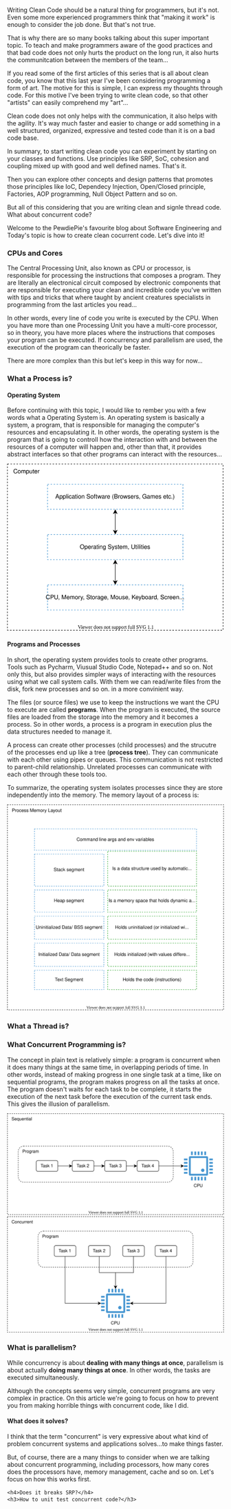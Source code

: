 <div style="text-align: left;">
    <p>
        Writing Clean Code should be a natural thing for programmers, but it's not. Even some more experienced programmers
        think that "making it work" is enough to consider the job done. But that's not true.
    </p>
    <p>
        That is why there are so many books talking about this super important topic. To teach and make programmers aware
        of the good practices and that bad code does not only hurts the product on the long run, it also
        hurts the communitcation between the members of the team...
    </p>
    <p>
        If you read some of the first articles of this series that is all about clean code,
        you know that this last year I've been considering programming a form of art.
        The motive for this is simple, I can express my thoughts through code.
        For this motive I've been trying to write clean code, so that other "artists" can easily comprehend my "art"...
    </p>
    <p>
        Clean code does not only helps with the communication, it also helps with the agility. It's way much faster
        and easier to change or add something in a well structured, organized, expressive and tested code
        than it is on a bad code base.
    </p>
    <p>
        In summary, to start writing clean code you can experiment by starting on your classes and functions. Use principles
        like SRP, SoC, cohesion and coupling mixed up with good and well defined names. That's it. 
    </p>
    <p>
        Then you can explore other concepts and design patterns that promotes those principles 
        like IoC, Dependecy Injection, Open/Closed principle, Factories, AOP programming, Null Object Pattern and so on.
    </p>
    <p>
        But all of this considering that you are writing clean and signle thread code. What about concurrent code?
    </p>
    <p>
        Welcome to the PewdiePie's favourite blog about Software Engineering and Today's topic is 
        how to create clean cocurrent code. Let's dive into it! 
    </p>
    <h3>CPUs and Cores</h3>
    <p>
        The Central Processing Unit, also known as CPU or processor, is responsible for processing the instructions that
        composes a program. They are literally an electronical circuit composed by electronic components that
        are responsible for executing your clean and incredible code you've written with tips and tricks that where
        taught by ancient creatures specialists in programming from the last articles you read...
    </p>
    <p>
        In other words, every line of code you write is executed by the CPU. When you have more than one Processing Unit
        you have a multi-core processor, so in theory, you have more places where the instructions that composes your program
        can be executed. If concurrency and parallelism are used, the execution of the program can theorically be faster.
    </p>
    <p>
        There are more complex than this but let's keep in this way for now...
    </p>
    <h3>What a Process is?</h3>
    <h4>Operating System</h4>
    <p>
        Before continuing with this topic, I would like to rember you with a few words what a Operating System is.
        An operating system is basically a system, a program, that is responsible for managing the computer's resources
        and encapsulating it. In other words, the operating system is the program that is going to controll how the interaction
        with and between the resources of a computer will happen and, other than that, it provides abstract interfaces
        so that other programs can interact with the resources...
    </p>
    <img src="images/clean-concurrent-code/concurrency-operating-system.svg" class="post-img" alt="">
    <h4>Programs and Processes</h4>
    <p>
        In short, the operating system provides tools to create other programs. Tools such as Pycharm, Viusual Studio Code, Notepad++ and so on.
        Not only this, but also provides simpler ways of interacting with the resources using what we call system calls. With them we can read/write
        files from the disk, fork new processes and so on. in a more convinient way.
    </p>
    <p>
        The files (or source files) we use to keep the instructions we want the CPU to execute are called <strong>programs</strong>. When the program is
        executed, the source files are loaded from the storage into the memory and it becomes a process. So in other words,
        a process is a program in execution plus the data structures needed to manage it.
    </p>
    <p>
        A process can create other processes (child processes) and the strucutre of the processes end up like a tree (<strong>process tree</strong>).
        They can communicate with each other using pipes or queues. This communication is not restricted to parent-child relationship.
        Unrelated processes can communicate with each other through these tools too. 
    </p>
    <p>
        To summarize, the operating system isolates processes since they are store independently into the memory. The memory layout of a process
        is:
    </p>
    <img class="post-img" src="images/clean-concurrent-code/concurrency-memory-layout.svg" alt="Memory layout of a process">
    <h3>What a Thread is?</h3>
    <h3>What Concurrent Programming is?</h3>
    <p>
        The concept in plain text is relatively simple: a program is concurrent when it does many things at the same time,
        in overlapping periods of time.
        In other words, instead of making progress in one single task at a time, like on sequential programs, the program
        makes progress on all the tasks at once. The program doesn't waits for each task to be complete, it starts the execution
        of the next task before the execution of the current task ends. This gives the illusion of parallelism.
    </p>
    <img class="post-img" src="images/clean-concurrent-code/concurrency-sequential.svg" alt="Sequential vs Concurrent processing">
    <img class="post-img" src="images/clean-concurrent-code/concurrency-concurrent.svg" alt="Sequential vs Concurrent processing">
    <h3>What is parallelism?</h3>
    <p>
        While concurrency is about <strong>dealing with many things at once</strong>, parallelism is about actually <strong>doing many things
        at once</strong>. In other words, the tasks are executed simultaneously.
    </p>
    <p>
        Although the concepts seems very simple, concurrent programs are very complex in practice. On this article we're going
        to focus on how to prevent you from making horrible things with concurrent code, like I did.
    </p>
    <h4>What does it solves?</h4>
    <p>
        I think that the term "concurrent" is very expressive about what kind of problem concurrent systems and applications
        solves...to make things faster.
    </p>
    <p>
        But, of course, there are a many things to consider when we are talking about concurrent programming, including
        processors, how many cores does the processors have, memory management, cache and so on. 
        Let's focus on how this works first.
    </p>

    <h4>Does it breaks SRP?</h4>
    <h3>How to unit test concurrent code?</h3>
</div>